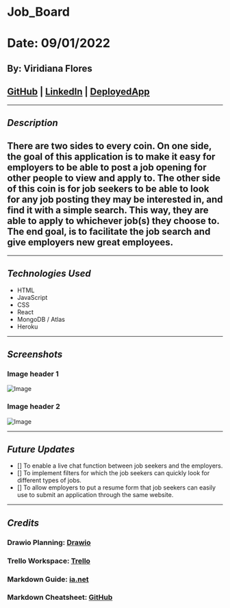 # Job_Board
# Date: 09/01/2022
## By: Viridiana Flores
## [GitHub](https://github.com/ViryF) | [LinkedIn](https://www.linkedin.com/in/viridianaflores) | [DeployedApp](https://super-awesome-jobboard.herokuapp.com/feed)
***
## ***Description***
## There are two sides to every coin. On one side, the goal of this application is to make it easy for employers to be able to post a job opening for other people to view and apply to. The other side of this coin is for job seekers to be able to look for any job posting they may be interested in, and find it with a simple search. This way, they are able to apply to whichever job(s) they choose to. The end goal, is to facilitate the job search and give employers new great employees. 

***
## ***Technologies Used***
* HTML
* JavaScript
* CSS
* React
* MongoDB / Atlas
* Heroku

***
## ***Screenshots*** 
### **Image header 1**
![Image]()
### **Image header 2**
![Image]()
***
## ***Future Updates***
- [] To enable a live chat function between job seekers and the employers.
- [] To implement filters for which the job seekers can quickly look for different types of jobs. 
- [] To allow employers to put a resume form that job seekers can easily use to submit an application through the same website.  
***
## ***Credits***
### Drawio Planning: [Drawio](https://drive.google.com/file/d/1pAuQHibs2pk4Cz6AieNckGC-EtY0A83j/view?usp=sharing)
### Trello Workspace: [Trello](https://trello.com/invite/b/2wVLzugl/dddfda0382ca06bdb1f901139ba743ea/job-board)
### Markdown Guide: [ia.net](https://ia.net/writer/support/general/markdown-guide) 
### Markdown Cheatsheet: [GitHub](https://github.com/ViryF/u1_hw_markdown)